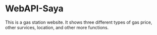 # WebAPI-Saya
This is a gas station website. It shows three different types of gas price, other survices, location, and other more functions.
